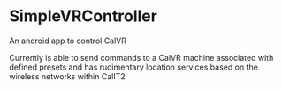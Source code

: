 SimpleVRController
==================

An android app to control CalVR

Currently is able to send commands to a CalVR machine associated with defined presets and has rudimentary
location services based on the wireless networks within CalIT2
